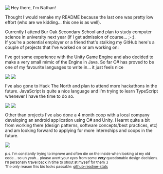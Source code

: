 
   <a>
   <img align="left" src="https://github-readme-stats.vercel.app/api/top-langs/?username=NathanWong1106&theme=radical&hide=ShaderLab,HLSL&langs_count=8&layout=compact"/>
   </a>
   Hey there, I'm Nathan!
   
   Thought I would remake my README because the last one was pretty low effort (who are we kidding... this one is as well).
   
   Currently I attend Bur Oak Secondary School and plan to study computer science in university next year (if I get admission of course... ;-;).
<br>
   If you're a potential employer or a friend that's stalking my GitHub here's a couple of projects that I've worked on or am working on:
   
   <p>
   I've got some experience with the Unity Game Engine and also decided to make a very small mimic of the Engine in Java. So far C# has proved to be one of my favourite languages to write in... it just feels nice
   </p>
   <a href="https://github.com/NathanWong1106/Swing-Lite-Engine">
      <img align="left" src="https://github-readme-stats.vercel.app/api/pin/?username=NathanWong1106&repo=Swing-Lite-Engine&theme=radical"/>
   </a>

   <a href="https://github.com/NathanWong1106/Mediocre-Animal-Racing">
      <img align="center" src="https://github-readme-stats.vercel.app/api/pin/?username=NathanWong1106&repo=Mediocre-Animal-Racing&theme=radical"/>
   </a>
   <br>
   <p>
   I've also gone to Hack The North and plan to attend more hackathons in the future. JavaScript is quite a nice language and I'm trying to learn TypeScript whenever I have the time to do so.
   </p>
   <a href="https://github.com/HTN2021-Minute-Aid/HTN2021-Backend">
      <img align="left" src="https://github-readme-stats.vercel.app/api/pin/?username=HTN2021-Minute-Aid&repo=HTN2021-Backend&theme=radical"/>
   </a>
   
   <a href="https://github.com/NathanWong1106/NoodleBot_V2">
      <img align="center" src="https://github-readme-stats.vercel.app/api/pin/?username=NathanWong1106&repo=NoodleBot_V2&theme=radical"/>
   </a>
   <br>
   <p>
   Other than projects I've also done a 4 month coop with a local company developing an android application using C# and Unity. I learnt quite a bit from working there (design patterns, software concepts/best practices, etc) and am looking forward to applying for more internships and coops in the future.
   </p>
   <a href="https://github.com/NathanWong1106">
      <img align="center" src="https://github-readme-stats.vercel.app/api?username=NathanWong1106&count_private=true&show_icons=true&theme=radical"/>
   </a>
   
   <br>
   <p>
   <sub>
   p.s. I'm constantly trying to improve and often die on the inside when looking at my old code... so uh yeah... please avert your eyes from some <b><i>very</i></b> questionable design decisions. I'll personally travel back in time to shout at myself for them :)  
   </sub>
   <br>
   <sub>
   The only reason this bio looks passable: <a href="https://github.com/anuraghazra/github-readme-stats">github-readme-stats</a>
   </sub>
   </p>
   
